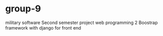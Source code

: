 # group-9
military software
Second semester project web programming 2
Boostrap framework with django for front end
